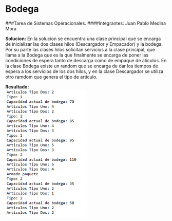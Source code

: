 # Bodega

###Tarea de Sistemas Operacionales.
####Integrantes: Juan Pablo Medina Mora

**Solucion:** 
En la solucion se encuentra una clase principal que se encarga de inicializar las dos clases hilos (Descargador y Empacador) y la bodega. Por su parte las clases hilos solicitan servicios a la clase principal, que llama a la Bodega que es la que finalmente se encarga de poner las condiciones de espera tanto de descarga como de empaque de aticulos. En la clase Bodega existe un random que se encarga de dar los tiempos de espera a los servicios de los dos hilos, y en la clase Descargador se utiliza otro ramdom que genera el tipo de articulo.

**Resultado:**  
![alt text](https://github.com/hansTra77/Bodega/blob/master/resultado%20captura.PNG)  

